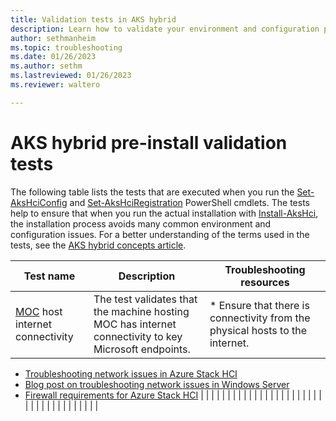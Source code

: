 ```yaml
---
title: Validation tests in AKS hybrid
description: Learn how to validate your environment and configuration prior to installing AKS hybrid.
author: sethmanheim
ms.topic: troubleshooting
ms.date: 01/26/2023
ms.author: sethm 
ms.lastreviewed: 01/26/2023
ms.reviewer: waltero

---
```


# AKS hybrid pre-install validation tests

The following table lists the tests that are executed when you run the [Set-AksHciConfig](reference/ps/set-akshciconfig.md) and [Set-AksHciRegistration](reference/ps/set-akshciregistration.md) PowerShell cmdlets. The tests help to ensure that when you run the actual installation with [Install-AksHci](reference/ps/install-akshci.md), the installation process avoids many common environment and configuration issues. For a better understanding of the terms used in the tests, see the [AKS hybrid concepts article](kubernetes-concepts.md).

|Test name   |Description   |Troubleshooting resources   |
|---|---|---|
|[MOC](concepts-node-networking.md) host internet connectivity   |The test validates that the machine hosting MOC has internet connectivity to key Microsoft endpoints. |* Ensure that there is connectivity from the physical hosts to the internet.
* [Troubleshooting network issues in Azure Stack HCI](https://techcommunity.microsoft.com/t5/networking-blog/introducing-network-hud-for-azure-stack-hci/ba-p/3676097)
* [Blog post on troubleshooting network issues in Windows Server](https://techcommunity.microsoft.com/t5/itops-talk-blog/how-to-troubleshoot-windows-server-network-connectivity-issues/ba-p/1500934)
* [Firewall requirements for Azure Stack HCI](/azure-stack/hci/concepts/firewall-requirements)
   |
|   |   |   |
|   |   |   |
|   |   |   |
|   |   |   |
|   |   |   |
|   |   |   |
|   |   |   |
|   |   |   |
|   |   |   |